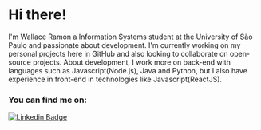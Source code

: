 # Hi there!

I'm Wallace Ramon a Information Systems student at the University of São Paulo and passionate about development. I'm currently working on my personal projects here in GitHub and also looking to collaborate on open-source projects. About development, I work more on back-end with languages such as Javascript(Node.js), Java and Python, but I also have experience in front-end in technologies like Javascript(ReactJS).

### You can find me on:
[![Linkedin Badge](https://img.shields.io/badge/-LinkedIn-blue?style=flat-square&logo=Linkedin&logoColor=white&link=https://www.linkedin.com/in/wallace-ramon-nog-soares/)](https://www.linkedin.com/in/fagnerpsantos/)

<!--
**rheimon1/rheimon1** is a ✨ _special_ ✨ repository because its `README.md` (this file) appears on your GitHub profile.

Here are some ideas to get you started:

- 🔭 I’m currently working on ...
- 🌱 I’m currently learning ...
- 👯 I’m looking to collaborate on ...
- 🤔 I’m looking for help with ...
- 💬 Ask me about ...
- 📫 How to reach me: ...
- 😄 Pronouns: ...
- ⚡ Fun fact: ...
-->
